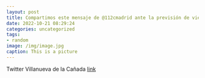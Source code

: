 ```yaml
---
layout: post
title: Compartimos este mensaje de @112cmadrid ante la previsión de viento en gran parte de la @ComunidadMadrid. 👇 httpst.comdvG0H...
date: 2022-10-21 08:29:24
categories: uncategorized
tags:
- random
image: /img/image.jpg
caption: This is a picture
---
```

Twitter Villanueva de la Cañada [link](https://twitter.com/AytoVDLCanada/status/1583039228484939777)
